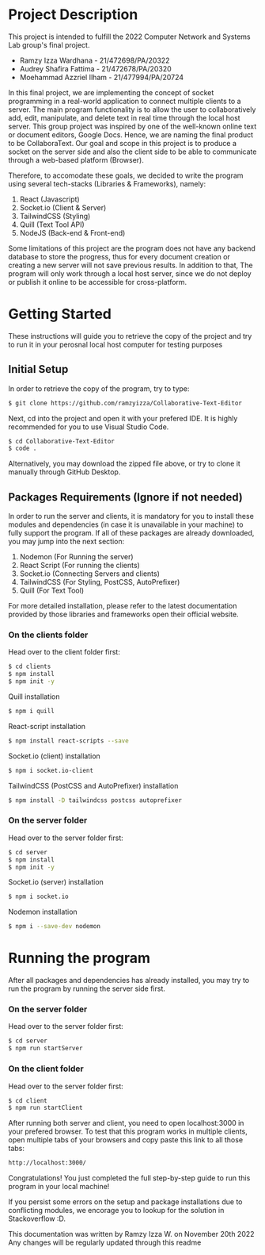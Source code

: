 # Project Description
This project is intended to fulfill the 2022 Computer Network and Systems Lab group's final project.

- Ramzy Izza Wardhana - 21/472698/PA/20322
- Audrey Shafira Fattima - 21/472678/PA/20320
- Moehammad Azzriel Ilham - 21/477994/PA/20724


In this final project, we are implementing the concept of socket programming in a real-world application to connect 
multiple clients to a server. The main program functionality is to allow the user to collaboratively add, edit, manipulate,
and delete text in real time through the local host server. This group project was inspired by one of the well-known online
text or document editors, Google Docs. Hence, we are naming the final product to be CollaboraText. Our goal and scope in this
project is to produce a socket on the server side and also the client side to be able to communicate through a web-based platform (Browser).


Therefore, to accomodate these goals, we decided to write the program using several tech-stacks (Libraries & Frameworks), namely:
1. React (Javascript)
2. Socket.io (Client & Server)
3. TailwindCSS (Styling)
4. Quill (Text Tool API)
5. NodeJS (Back-end & Front-end)

Some limitations of this project are the program does not have any backend database to store the progress, thus for every document 
creation or creating a new server will not save previous results. In addition to that, The program will only work through a local 
host server, since we do not deploy or publish it online to be accessible for cross-platform. 

# Getting Started

These instructions will guide you to retrieve the copy of the project and try to run it in your perosnal local host computer for testing purposes

## Initial Setup

In order to retrieve the copy of the program, try to type:

```bash
$ git clone https://github.com/ramzyizza/Collaborative-Text-Editor
```
Next, cd into the project and open it with your prefered IDE. It is highly recommended for you to
use Visual Studio Code.

```bash
$ cd Collaborative-Text-Editor
$ code .
```
Alternatively, you may download the zipped file above, or try to clone it manually through GitHub Desktop.

## Packages Requirements (Ignore if not needed)

In order to run the server and clients, it is mandatory for you to install these modules and dependencies 
(in case it is unavailable in your machine) to fully support the program. If all of these packages are already downloaded, you may jump into the next section:
1. Nodemon (For Running the server)
2. React Script (For running the clients)
3. Socket.io (Connecting Servers and clients)
4. TailwindCSS (For Styling, PostCSS, AutoPrefixer)
5. Quill (For Text Tool)

For more detailed installation, please refer to the latest documentation provided by those libraries and frameworks open
their official website.

### On the clients folder
Head over to the client folder first:
```bash
$ cd clients
$ npm install
$ npm init -y
```
Quill installation
```bash
$ npm i quill
```
React-script installation
```bash
$ npm install react-scripts --save
```
Socket.io (client) installation
```bash
$ npm i socket.io-client
```
TailwindCSS (PostCSS and AutoPrefixer) installation
```bash
$ npm install -D tailwindcss postcss autoprefixer
```

### On the server folder
Head over to the server folder first:
```bash
$ cd server
$ npm install
$ npm init -y
```
Socket.io (server) installation
```bash
$ npm i socket.io
```
Nodemon installation
```bash
$ npm i --save-dev nodemon
```

# Running the program
After all packages and dependencies has already installed, you may try to run the program by
running the server side first.

### On the server folder
Head over to the server folder first:
```bash
$ cd server
$ npm run startServer
```

### On the client folder
Head over to the server folder first:
```bash
$ cd client
$ npm run startClient
```
After running both server and client, you need to open localhost:3000 in your prefered browser.
To test that this program works in multiple clients, open multiple tabs of your browsers and copy paste
this link to all those tabs:
```bash
http://localhost:3000/
```

Congratulations! You just completed the full step-by-step guide to run this program in your local machine!

If you persist some errors on the setup and package installations due to conflicting modules, we encorage you to 
lookup for the solution in Stackoverflow :D.

This documentation was written by
Ramzy Izza W. on November 20th 2022
Any changes will be regularly updated through this readme
